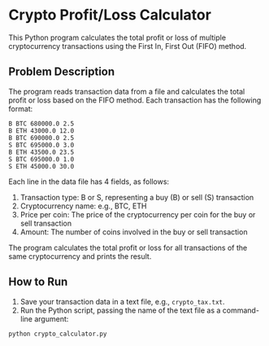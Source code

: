 # Crypto Profit/Loss Calculator

This Python program calculates the total profit or loss of multiple cryptocurrency transactions using the First In, First Out (FIFO) method.

## Problem Description

The program reads transaction data from a file and calculates the total profit or loss based on the FIFO method. Each transaction has the following format:
```
B BTC 680000.0 2.5 
B ETH 43000.0 12.0 
B BTC 690000.0 2.5 
S BTC 695000.0 3.0 
B ETH 43500.0 23.5 
S BTC 695000.0 1.0 
S ETH 45000.0 30.0 
```


Each line in the data file has 4 fields, as follows:

1. Transaction type: B or S, representing a buy (B) or sell (S) transaction
2. Cryptocurrency name: e.g., BTC, ETH
3. Price per coin: The price of the cryptocurrency per coin for the buy or sell transaction
4. Amount: The number of coins involved in the buy or sell transaction

The program calculates the total profit or loss for all transactions of the same cryptocurrency and prints the result.

## How to Run

1. Save your transaction data in a text file, e.g., `crypto_tax.txt`.
2. Run the Python script, passing the name of the text file as a command-line argument:

```bash
python crypto_calculator.py
```

